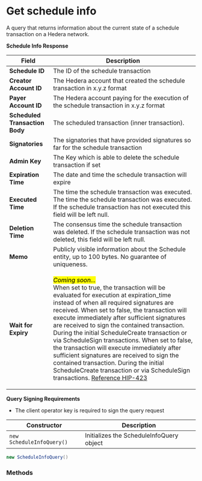 # Get schedule info

A query that returns information about the current state of a schedule transaction on a Hedera network.

**Schedule Info Response**

| Field                          | Description                                                                                                                                                                |
| ------------------------------ | -------------------------------------------------------------------------------------------------------------------------------------------------------------------------- |
| **Schedule ID**                | The ID of the schedule transaction                                                                                                                                         |
| **Creator Account ID**         | The Hedera account that created the schedule transaction in x.y.z format                                                                                                   |
| **Payer Account ID**           | The Hedera account paying for the execution of the schedule transaction in x.y.z format                                                                                    |
| **Scheduled Transaction Body** | The scheduled transaction (inner transaction).                                                                                                                             |
| **Signatories**                | The signatories that have provided signatures so far for the schedule transaction                                                                                          |
| **Admin Key**                  | The Key which is able to delete the schedule transaction if set                                                                                                            |
| **Expiration Time**            | The date and time the schedule transaction will expire                                                                                                                     |
| **Executed Time**              | The time the schedule transaction was executed. The time the schedule transaction was executed. If the schedule transaction has not executed this field will be left null. |
| **Deletion Time**              | The consensus time the schedule transaction was deleted. If the schedule transaction was not deleted, this field will be left null.                                        |
| **Memo**                       | Publicly visible information about the Schedule entity, up to 100 bytes. No guarantee of uniqueness.                                                                       |
| **Wait for Expiry**            | <p><em><mark style="background-color:yellow;">Coming soon...</mark></em><br>When set to true, the transaction will be evaluated for execution at expiration_time instead of when all required signatures are received. When set to false, the transaction will execute immediately after sufficient signatures are received to sign the contained transaction. During the initial ScheduleCreate transaction or via ScheduleSign transactions. When set to false, the transaction will execute immediately after sufficient signatures are received to sign the contained transaction. During the initial ScheduleCreate transaction or via ScheduleSign transactions. <a href="https://hips.hedera.com/hip/hip-423">Reference HIP-423</a></p>                                                                                                                                                  |

**Query Signing Requirements**

* The client operator key is required to sign the query request

| Constructor               | Description                              |
| ------------------------- | ---------------------------------------- |
| `new ScheduleInfoQuery()` | Initializes the ScheduleInfoQuery object |

```java
new ScheduleInfoQuery()
```

### Methods

